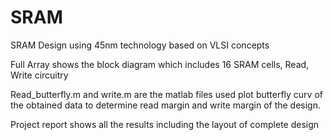 # SRAM
SRAM Design using 45nm technology based on VLSI concepts

Full Array shows the block diagram which includes 16 SRAM cells, Read, Write circuitry

Read_butterfly.m and write.m are the matlab files used plot butterfly curv of the obtained data to determine read margin and write margin of the design.

Project report shows all the results including the layout of complete design
